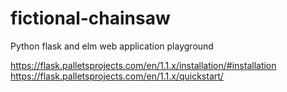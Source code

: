 # fictional-chainsaw
Python flask and elm web application playground

https://flask.palletsprojects.com/en/1.1.x/installation/#installation
https://flask.palletsprojects.com/en/1.1.x/quickstart/
